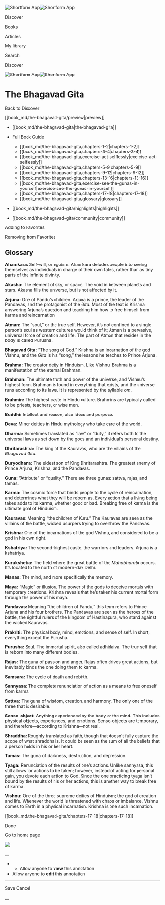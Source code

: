 ![Shortform App](/img/logo.36a2399e.svg)![Shortform App](/img/logo-dark.70c1b072.svg)

Discover

Books

Articles

My library

Search

Discover

![Shortform App](/img/logo.36a2399e.svg)![Shortform App](/img/logo-dark.70c1b072.svg)

# The Bhagavad Gita

Back to Discover

[[book_md/the-bhagavad-gita/preview|preview]]

  * [[book_md/the-bhagavad-gita|the-bhagavad-gita]]
  * Full Book Guide

    * [[book_md/the-bhagavad-gita/chapters-1-2|chapters-1-2]]
    * [[book_md/the-bhagavad-gita/chapters-3-4|chapters-3-4]]
    * [[book_md/the-bhagavad-gita/exercise-act-selflessly|exercise-act-selflessly]]
    * [[book_md/the-bhagavad-gita/chapters-5-9|chapters-5-9]]
    * [[book_md/the-bhagavad-gita/chapters-9-12|chapters-9-12]]
    * [[book_md/the-bhagavad-gita/chapters-13-16|chapters-13-16]]
    * [[book_md/the-bhagavad-gita/exercise-see-the-gunas-in-yourself|exercise-see-the-gunas-in-yourself]]
    * [[book_md/the-bhagavad-gita/chapters-17-18|chapters-17-18]]
    * [[book_md/the-bhagavad-gita/glossary|glossary]]
  * [[book_md/the-bhagavad-gita/highlights|highlights]]
  * [[book_md/the-bhagavad-gita/community|community]]



Adding to Favorites 

Removing from Favorites 

## Glossary

**Ahamkara:** Self-will, or egoism. Ahamkara deludes people into seeing themselves as individuals in charge of their own fates, rather than as tiny parts of the infinite divinity.

**Akasha:** The element of sky, or space. The void in between planets and stars. Akasha fills the universe, but is not affected by it.

**Arjuna:** One of Pandu’s children. Arjuna is a prince, the leader of the Pandavas, and the protagonist of the _Gita_. Most of the text is Krishna answering Arjuna’s question and teaching him how to free himself from karma and reincarnation.

**Atman:** The “soul,” or the true self. However, it’s not confined to a single person’s soul as western cultures would think of it; Atman is a pervasive, universal force of creation and life. The part of Atman that resides in the body is called Purusha.

**Bhagavad Gita:** “The song of God.” Krishna is an incarnation of the god Vishnu, and the _Gita_ is his “song,” the lessons he teaches to Prince Arjuna.

**Brahma:** The creator deity in Hinduism. Like Vishnu, Brahma is a manifestation of the eternal Brahman.

**Brahman:** The ultimate truth and power of the universe, and Vishnu’s highest form. Brahman is found in everything that exists, and the universe runs according to its laws. It is represented by the syllable _om_.

**Brahmin:** The highest caste in Hindu culture. Brahmins are typically called to be priests, teachers, or wise men.

**Buddhi:** Intellect and reason, also ideas and purpose.

**Deva:** Minor deities in Hindu mythology who take care of the world.

**Dharma:** Sometimes translated as “law” or “duty,” it refers both to the universal laws as set down by the gods and an individual’s personal destiny.

**Dhritarashtra:** The king of the Kauravas, who are the villains of the _Bhagavad Gita_.

**Duryodhana:** The eldest son of King Dhritarashtra. The greatest enemy of Prince Arjuna, Krishna, and the Pandavas.

**Guna:** ”Attribute” or “quality.” There are three gunas: sattva, rajas, and tamas.

**Karma:** The cosmic force that binds people to the cycle of reincarnation, and determines what they will be reborn as. Every action that a living being takes adds to its karma, whether good or bad. Breaking free of karma is the ultimate goal of Hinduism.

**Kauravas:** Meaning “the children of Kuru.” The Kauravas are seen as the villains of the battle, wicked usurpers trying to overthrow the Pandavas.

**Krishna:** One of the incarnations of the god Vishnu, and considered to be a god in his own right.

**Kshatriya:** The second-highest caste, the warriors and leaders. Arjuna is a kshatriya.

**Kurukshetra:** The field where the great battle of the _Mahabharata_ occurs. It’s located to the north of modern-day Delhi.

**Manas:** The mind, and more specifically the memory.

**Maya:** “Magic” or illusion. The power of the gods to deceive mortals with temporary creations. Krishna reveals that he’s taken his current mortal form through the power of his maya.

**Pandavas:** Meaning “the children of Pandu,” this term refers to Prince Arjuna and his four brothers. The Pandavas are seen as the heroes of the battle, the rightful rulers of the kingdom of Hastinapura, who stand against the wicked Kauravas.

**Prakriti:** The physical body, mind, emotions, and sense of self. In short, everything except the Purusha.

**Purusha:** Soul. The immortal spirit, also called adhidaiva. The true self that is reborn into many different bodies.

**Rajas:** The guna of passion and anger. Rajas often drives great actions, but inevitably binds the one doing them to karma.

**Samsara:** The cycle of death and rebirth.

**Sannyasa:** The complete renunciation of action as a means to free oneself from karma.

**Sattva:** The guna of wisdom, creation, and harmony. The only one of the three that is desirable.

**Sense-object:** Anything experienced by the body or the mind. This includes physical objects, experiences, and emotions. Sense-objects are temporary, and therefore—according to Krishna—not real.

**Shraddha:** Roughly translated as faith, though that doesn’t fully capture the scope of what shraddha is. It could be seen as the sum of all the beliefs that a person holds in his or her heart.

**Tamas:** The guna of darkness, destruction, and depression.

**Tyaga:** Renunciation of the results of one’s actions. Unlike sannyasa, this still allows for actions to be taken; however, instead of acting for personal gain, you devote each action to God. Since the one practicing tyaga isn’t bound by the results of his or her actions, this is another way to break free of karma.

**Vishnu:** One of the three supreme deities of Hinduism; the god of creation and life. Whenever the world is threatened with chaos or imbalance, Vishnu comes to Earth in a physical incarnation. Krishna is one such incarnation.

[[book_md/the-bhagavad-gita/chapters-17-18|chapters-17-18]]

Done

Go to home page 

![](https://bat.bing.com/action/0?ti=56018282&Ver=2&mid=a7b1ac20-7097-4681-b9d0-ec974d5ee6a9&sid=1711133063fa11eebdec89a8b8ae3bbc&vid=171147a063fa11eea7440fcfeb230d96&vids=0&msclkid=N&pi=0&lg=en-US&sw=800&sh=600&sc=24&nwd=1&tl=Shortform%20%7C%20Book&p=https%3A%2F%2Fwww.shortform.com%2Fapp%2Fbook%2Fthe-bhagavad-gita%2Fglossary&r=&lt=394&evt=pageLoad&sv=1&rn=818385)

__

  *   * Allow anyone to **view** this annotation
  * Allow anyone to **edit** this annotation



* * *

Save Cancel

__



